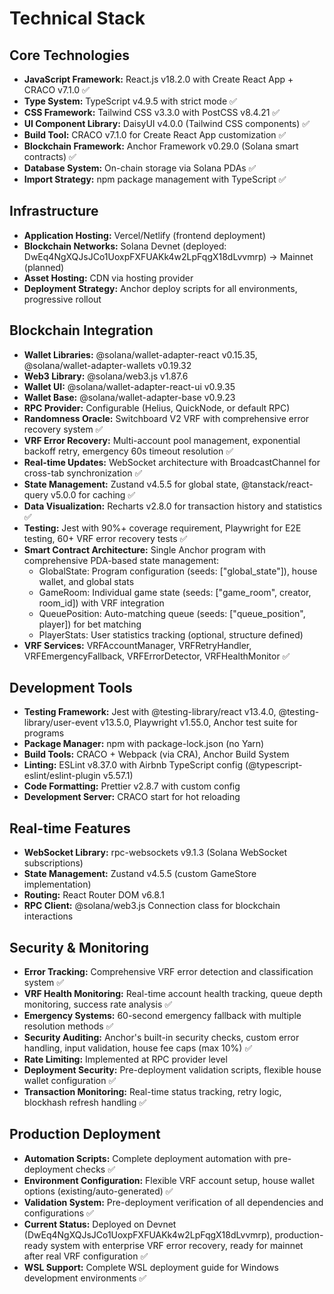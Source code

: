 # Technical Stack

## Core Technologies

- **JavaScript Framework:** React.js v18.2.0 with Create React App + CRACO v7.1.0 ✅
- **Type System:** TypeScript v4.9.5 with strict mode ✅
- **CSS Framework:** Tailwind CSS v3.3.0 with PostCSS v8.4.21 ✅
- **UI Component Library:** DaisyUI v4.0.0 (Tailwind CSS components) ✅
- **Build Tool:** CRACO v7.1.0 for Create React App customization ✅
- **Blockchain Framework:** Anchor Framework v0.29.0 (Solana smart contracts) ✅
- **Database System:** On-chain storage via Solana PDAs ✅
- **Import Strategy:** npm package management with TypeScript ✅

## Infrastructure

- **Application Hosting:** Vercel/Netlify (frontend deployment)
- **Blockchain Networks:** Solana Devnet (deployed: DwEq4NgXQJsJCo1UoxpFXFUAKk4w2LpFqgX18dLvvmrp) → Mainnet (planned)
- **Asset Hosting:** CDN via hosting provider
- **Deployment Strategy:** Anchor deploy scripts for all environments, progressive rollout

## Blockchain Integration

- **Wallet Libraries:** @solana/wallet-adapter-react v0.15.35, @solana/wallet-adapter-wallets v0.19.32
- **Web3 Library:** @solana/web3.js v1.87.6
- **Wallet UI:** @solana/wallet-adapter-react-ui v0.9.35
- **Wallet Base:** @solana/wallet-adapter-base v0.9.23
- **RPC Provider:** Configurable (Helius, QuickNode, or default RPC)
- **Randomness Oracle:** Switchboard V2 VRF with comprehensive error recovery system ✅
- **VRF Error Recovery:** Multi-account pool management, exponential backoff retry, emergency 60s timeout resolution ✅
- **Real-time Updates:** WebSocket architecture with BroadcastChannel for cross-tab synchronization ✅
- **State Management:** Zustand v4.5.5 for global state, @tanstack/react-query v5.0.0 for caching ✅
- **Data Visualization:** Recharts v2.8.0 for transaction history and statistics ✅
- **Testing:** Jest with 90%+ coverage requirement, Playwright for E2E testing, 60+ VRF error recovery tests ✅
- **Smart Contract Architecture:** Single Anchor program with comprehensive PDA-based state management:
  - GlobalState: Program configuration (seeds: ["global_state"]), house wallet, and global stats
  - GameRoom: Individual game state (seeds: ["game_room", creator, room_id]) with VRF integration
  - QueuePosition: Auto-matching queue (seeds: ["queue_position", player]) for bet matching
  - PlayerStats: User statistics tracking (optional, structure defined)
- **VRF Services:** VRFAccountManager, VRFRetryHandler, VRFEmergencyFallback, VRFErrorDetector, VRFHealthMonitor ✅

## Development Tools

- **Testing Framework:** Jest with @testing-library/react v13.4.0, @testing-library/user-event v13.5.0, Playwright v1.55.0, Anchor test suite for programs
- **Package Manager:** npm with package-lock.json (no Yarn)
- **Build Tools:** CRACO + Webpack (via CRA), Anchor Build System
- **Linting:** ESLint v8.37.0 with Airbnb TypeScript config (@typescript-eslint/eslint-plugin v5.57.1)
- **Code Formatting:** Prettier v2.8.7 with custom config
- **Development Server:** CRACO start for hot reloading

## Real-time Features

- **WebSocket Library:** rpc-websockets v9.1.3 (Solana WebSocket subscriptions)
- **State Management:** Zustand v4.5.5 (custom GameStore implementation)
- **Routing:** React Router DOM v6.8.1
- **RPC Client:** @solana/web3.js Connection class for blockchain interactions

## Security & Monitoring

- **Error Tracking:** Comprehensive VRF error detection and classification system ✅
- **VRF Health Monitoring:** Real-time account health tracking, queue depth monitoring, success rate analysis ✅
- **Emergency Systems:** 60-second emergency fallback with multiple resolution methods ✅
- **Security Auditing:** Anchor's built-in security checks, custom error handling, input validation, house fee caps (max 10%) ✅
- **Rate Limiting:** Implemented at RPC provider level
- **Deployment Security:** Pre-deployment validation scripts, flexible house wallet configuration ✅
- **Transaction Monitoring:** Real-time status tracking, retry logic, blockhash refresh handling ✅

## Production Deployment

- **Automation Scripts:** Complete deployment automation with pre-deployment checks ✅
- **Environment Configuration:** Flexible VRF account setup, house wallet options (existing/auto-generated) ✅
- **Validation System:** Pre-deployment verification of all dependencies and configurations ✅
- **Current Status:** Deployed on Devnet (DwEq4NgXQJsJCo1UoxpFXFUAKk4w2LpFqgX18dLvvmrp), production-ready system with enterprise VRF error recovery, ready for mainnet after real VRF configuration ✅
- **WSL Support:** Complete WSL deployment guide for Windows development environments ✅